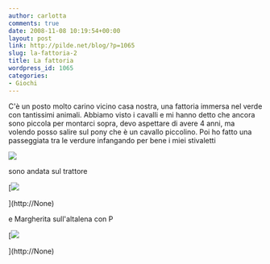 ```yaml
---
author: carlotta
comments: true
date: 2008-11-08 10:19:54+00:00
layout: post
link: http://pilde.net/blog/?p=1065
slug: la-fattoria-2
title: La fattoria
wordpress_id: 1065
categories:
- Giochi
---
```


C'è un posto molto carino vicino casa nostra, una fattoria immersa nel verde con tantissimi animali. Abbiamo visto i cavalli e mi hanno detto che ancora sono piccola per montarci sopra, devo aspettare di avere 4 anni, ma volendo posso salire sul pony che è un cavallo piccolino. Poi ho fatto una passeggiata tra le verdure infangando per bene i miei stivaletti

![](http://pilde.net/blog/wp-content/uploads/2008/11/fattoria1.jpg)




sono andata sul trattore

[![](http://pilde.net/blog/wp-content/uploads/2008/11/fattoria2.jpg)


](http://None)




e Margherita sull'altalena con P

[![](http://pilde.net/blog/wp-content/uploads/2008/11/fattoria3.jpg)


](http://None)




[](http://None)



